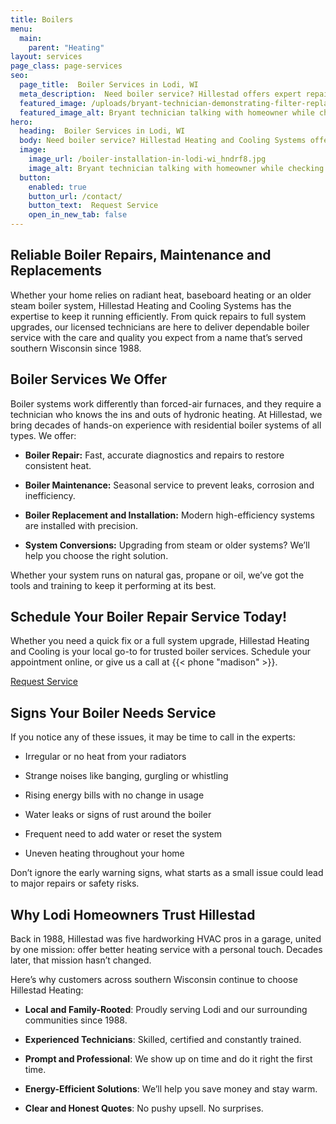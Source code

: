 ```yaml
---
title: Boilers
menu:
  main:
    parent: "Heating"
layout: services
page_class: page-services
seo:
  page_title:  Boiler Services in Lodi, WI
  meta_description:  Need boiler service? Hillestad offers expert repairs, tune-ups and installations across Lodi, Baraboo, Portage and nearby communities.
  featured_image: /uploads/bryant-technician-demonstrating-filter-replacement-1000.jpg
  featured_image_alt: Bryant technician talking with homeowner while checking air filter and furnace
hero: 
  heading:  Boiler Services in Lodi, WI
  body: Need boiler service? Hillestad Heating and Cooling Systems offers expert repairs, tune-ups and installations across Lodi, Baraboo, Portage and nearby communities.
  image: 
    image_url: /boiler-installation-in-lodi-wi_hndrf8.jpg
    image_alt: Bryant technician talking with homeowner while checking air filter and furnace
  button:
    enabled: true
    button_url: /contact/ 
    button_text:  Request Service
    open_in_new_tab: false
---
```


## Reliable Boiler Repairs, Maintenance and Replacements

Whether your home relies on radiant heat, baseboard heating or an older steam boiler system, Hillestad Heating and Cooling Systems has the expertise to keep it running efficiently. From quick repairs to full system upgrades, our licensed technicians are here to deliver dependable boiler service with the care and quality you expect from a name that’s served southern Wisconsin since 1988.

## Boiler Services We Offer

Boiler systems work differently than forced-air furnaces, and they require a technician who knows the ins and outs of hydronic heating. At Hillestad, we bring decades of hands-on experience with residential boiler systems of all types. We offer:

* **Boiler Repair:** Fast, accurate diagnostics and repairs to restore consistent heat.

*	**Boiler Maintenance:** Seasonal service to prevent leaks, corrosion and inefficiency.

*	**Boiler Replacement and Installation:** Modern high-efficiency systems are installed with precision.

*	**System Conversions:** Upgrading from steam or older systems? We’ll help you choose the right solution.

Whether your system runs on natural gas, propane or oil, we’ve got the tools and training to keep it performing at its best.

<div class="breakout bg-black flow">
  <h2 class="no-margin">Schedule Your Boiler Repair Service Today!</h2>
  <p class="site-cta__middle">Whether you need a quick fix or a full system upgrade, Hillestad Heating and Cooling is your local go-to for trusted boiler services. Schedule your appointment online, or give us a call at {{< phone "madison" >}}.</p>
  <a class="btn btn--primary" href="/contact/">Request Service</a>
</div>

## Signs Your Boiler Needs Service

If you notice any of these issues, it may be time to call in the experts:

*	Irregular or no heat from your radiators

*	Strange noises like banging, gurgling or whistling

*	Rising energy bills with no change in usage

*	Water leaks or signs of rust around the boiler

*	Frequent need to add water or reset the system

*	Uneven heating throughout your home

Don’t ignore the early warning signs, what starts as a small issue could lead to major repairs or safety risks.

## Why Lodi Homeowners Trust Hillestad

Back in 1988, Hillestad was five hardworking HVAC pros in a garage, united by one mission: offer better heating service with a personal touch. Decades later, that mission hasn’t changed.

Here’s why customers across southern Wisconsin continue to choose Hillestad Heating:

*	**Local and Family-Rooted**: Proudly serving Lodi and our surrounding communities since 1988.

*	**Experienced Technicians**: Skilled, certified and constantly trained.

*	**Prompt and Professional**: We show up on time and do it right the first time.

*	**Energy-Efficient Solutions**: We’ll help you save money and stay warm.

*	**Clear and Honest Quotes**: No pushy upsell. No surprises.
